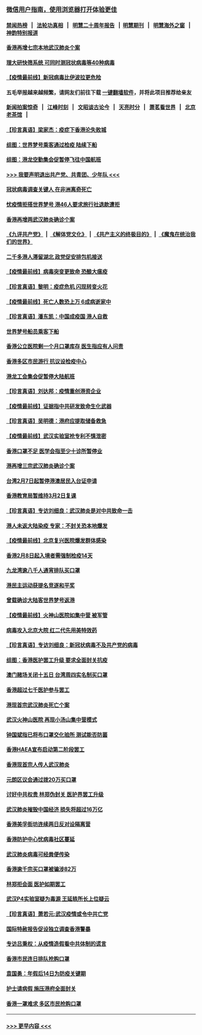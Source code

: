 ### [微信用户指南，使用浏览器打开体验更佳](https://github.com/gfw-breaker/banned-news1/blob/master/indexes/wechat-guide.md?t=0)
#### [禁闻热榜](热点新闻.md?t=0)  &nbsp;&nbsp;|&nbsp;&nbsp; [法轮功真相](https://github.com/gfw-breaker/truth/blob/master/README.md?t=0) &nbsp;&nbsp;|&nbsp;&nbsp; [明慧二十周年报告](https://github.com/gfw-breaker/mh-reports/blob/master/README.md?t=0) &nbsp;&nbsp;|&nbsp;&nbsp;[明慧期刊](https://github.com/gfw-breaker/mh-qikan) &nbsp;&nbsp;|&nbsp;&nbsp; [明慧海外之窗](https://github.com/gfw-breaker/mh-news/blob/master/README.md?t=0) &nbsp;&nbsp;|&nbsp;&nbsp; [神韵特别报道](https://github.com/gfw-breaker/mh-news/blob/master/shenyun.md?t=0)
#### [香港再增七宗本地武汉肺炎个案](../pages/nsc415/n11862405.md?t=02130244) 
#### [理大研快筛系统 可同时测冠状病毒等40种病毒](../pages/nsc415/n11862376.md?t=02130244) 
#### [【疫情最前线】新冠病毒比伊波拉更危险](../pages/nsc415/n11862199.md?t=02130244) 
#### 五毛举报越来越频繁，请网友们前往下载 [一键翻墙软件](https://github.com/gfw-breaker/ssr-accounts)，并将此项目推荐给亲友
#### [新闻拍案惊奇](https://github.com/gfw-breaker/banned-news1/blob/master/pages/link4.md) &nbsp;&nbsp;|&nbsp;&nbsp; [江峰时刻](https://github.com/gfw-breaker/banned-news1/blob/master/pages/link4.md) &nbsp;&nbsp;|&nbsp;&nbsp; [文昭谈古论今](https://github.com/gfw-breaker/banned-news1/blob/master/pages/link4.md) &nbsp;&nbsp;|&nbsp;&nbsp; [天亮时分](https://github.com/gfw-breaker/banned-news1/blob/master/pages/link4.md) &nbsp;&nbsp;|&nbsp;&nbsp; [萧茗看世界](https://github.com/gfw-breaker/banned-news1/blob/master/pages/link4.md) &nbsp;&nbsp;|&nbsp;&nbsp; [北京老茶馆](https://github.com/gfw-breaker/banned-news1/blob/master/pages/link4.md) &nbsp;&nbsp;|&nbsp;&nbsp; 
#### [【珍言真语】梁家杰：疫症下香港沦失败城](../pages/nsc415/n11861588.md?t=02130244) 
#### [组图：世界梦号乘客通过检疫 陆续下船](../pages/nsc415/n11858302.md?t=02130244) 
#### [组图：港龙空勤集会促暂停飞往中国航班](../pages/nsc415/n11858190.md?t=02130244) 
#### [>>> 我要声明退出共产党、共青团、少年队 <<<](https://github.com/begood0513/goodnews/blob/master/quit/letter.md) 
#### [冠状病毒调查关键人 在非洲离奇死亡](../pages/nsc415/n11859798.md?t=02130244) 
#### [忧疫情拒搭世界梦号 港46人要求旅行社退款遭拒](../pages/nsc415/n11859849.md?t=02130244) 
#### [香港再增两武汉肺炎确诊个案](../pages/nsc415/n11859833.md?t=02130244) 
#### [《九评共产党》](https://github.com/begood0513/9ping.md/blob/master/README.md) &nbsp;|&nbsp; [《解体党文化》](../../../../jtdwh.md/blob/master/README.md)  &nbsp;|&nbsp; [《共产主义的终极目的》](../../../../gczydzjmd.md/blob/master/README.md) &nbsp;|&nbsp; [《魔鬼在统治我们的世界》](../../../../mgztzwmdsj.md/blob/master/README.md) 
#### [二千多港人滞留湖北 政党促安排包机接送](../pages/nsc415/n11859831.md?t=02130244) 
#### [【疫情最前线】病毒突变更致命 恐酿大瘟疫](../pages/nsc415/n11859604.md?t=02130244) 
#### [【珍言真语】黎明：疫症危机 闪现转变火花](../pages/nsc415/n11859199.md?t=02130244) 
#### [【疫情最前线】死亡人数恐上万 6成病逝家中](../pages/nsc415/n11856687.md?t=02130244) 
#### [【珍言真语】潘东凯：中国成疫国 港人自救](../pages/nsc415/n11856962.md?t=02130244) 
#### [世界梦号船员乘客下船](../pages/nsc415/n11856883.md?t=02130244) 
#### [香港公立医院剩一个月口罩库存 医生指应有人问责](../pages/nsc415/n11856875.md?t=02130244) 
#### [香港多区市民游行 抗议设检疫中心](../pages/nsc415/n11856866.md?t=02130244) 
#### [港龙工会集会促暂停大陆航班](../pages/nsc415/n11856840.md?t=02130244) 
#### [【珍言真语】刘达邦：疫情重创港资企业](../pages/nsc415/n11854274.md?t=02130244) 
#### [【疫情最前线】证据指中共研发致命生化武器](../pages/nsc415/n11853087.md?t=02130244) 
#### [【珍言真语】吴明德：港府应提取储备救急](../pages/nsc415/n11852734.md?t=02130244) 
#### [【疫情最前线】武汉实验室抢专利不慎泄密](../pages/nsc415/n11850310.md?t=02130244) 
#### [香港口罩不足 医学会指至少十诊所暂停业](../pages/nsc415/n11850301.md?t=02130244) 
#### [港再增三宗武汉肺炎确诊个案](../pages/nsc415/n11850328.md?t=02130244) 
#### [台湾2月7日起暂停港澳居民入台证申请](../pages/nsc415/n11850304.md?t=02130244) 
#### [香港教育局暂维持3月2日复课](../pages/nsc415/n11850260.md?t=02130244) 
#### [【珍言真语】专访刘细良：武汉肺炎是对中共致命一击](../pages/nsc415/n11849934.md?t=02130244) 
#### [港人未返大陆染疫 专家：不封关恐本地爆发](../pages/nsc415/n11848021.md?t=02130244) 
#### [【疫情最前线】北京复兴医院爆发群体感染](../pages/nsc415/n11847626.md?t=02130244) 
#### [香港2月8日起入境者需强制检疫14天](../pages/nsc415/n11847658.md?t=02130244) 
#### [九龙湾逾八千人通宵排队买口罩](../pages/nsc415/n11847647.md?t=02130244) 
#### [港民主运动获提名竞逐和平奖](../pages/nsc415/n11847633.md?t=02130244) 
#### [曾载确诊大陆客世界梦号返港](../pages/nsc415/n11847608.md?t=02130244) 
#### [【疫情最前线】火神山医院如集中营 被军管](../pages/nsc415/n11847524.md?t=02130244) 
#### [病毒攻入北京大院 红二代先用美特效药](../pages/nsc415/n11847427.md?t=02130244) 
#### [【珍言真语】专访刘细良：新冠状病毒不及共产党的病毒](../pages/nsc415/n11847164.md?t=02130244) 
#### [组图：香港医护罢工升级 要求全面封关抗疫](../pages/nsc415/n11844107.md?t=02130244) 
#### [澳门赌场关闭十五日 台湾周四实名制买口罩](../pages/nsc415/n11845083.md?t=02130244) 
#### [香港超过七千医护参与罢工](../pages/nsc415/n11845051.md?t=02130244) 
#### [港现首宗武汉肺炎死亡个案](../pages/nsc415/n11844998.md?t=02130244) 
#### [武汉火神山医院 再现小汤山集中营模式](../pages/nsc415/n11844763.md?t=02130244) 
#### [钟国斌指已将布口罩交化验所 测试能否防菌](../pages/nsc415/n11842783.md?t=02130244) 
#### [香港HAEA宣布启动第二阶段罢工](../pages/nsc415/n11842723.md?t=02130244) 
#### [香港现首宗人传人武汉肺炎](../pages/nsc415/n11842766.md?t=02130244) 
#### [元朗区议会通过拨20万买口罩](../pages/nsc415/n11842754.md?t=02130244) 
#### [讨好中共权贵 林郑伪封关 医护界罢工升级](../pages/nsc415/n11842359.md?t=02130244) 
#### [武汉肺炎摧毁中国经济 损失将超过16万亿](../pages/nsc415/n11839723.md?t=02130244) 
#### [香港美孚街坊连续两日反对设隔离营](../pages/nsc415/n11839962.md?t=02130244) 
#### [香港防护中心忧病毒社区蔓延](../pages/nsc415/n11839933.md?t=02130244) 
#### [武汉肺炎病毒可经粪便传染](../pages/nsc415/n11839939.md?t=02130244) 
#### [香港逾千宗买口罩被骗涉82万](../pages/nsc415/n11839914.md?t=02130244) 
#### [林郑拒会面 医护如期罢工](../pages/nsc415/n11839892.md?t=02130244) 
#### [武汉P4实验室疑为毒源 王延轶所长上位疑云](../pages/nsc415/n11835543.md?t=02130244) 
#### [【珍言真语】萧若元:武汉疫情或令中共亡党](../pages/nsc415/n11829394.md?t=02130244) 
#### [国际特赦报告促设独立调查香港警暴](../pages/nsc415/n11833845.md?t=02130244) 
#### [专访吕秉权：从疫情造假看中共体制的谎言](../pages/nsc415/n11833813.md?t=02130244) 
#### [香港市民连日排队抢购口罩](../pages/nsc415/n11833794.md?t=02130244) 
#### [袁国勇：年假后14日为防疫关键期](../pages/nsc415/n11831088.md?t=02130244) 
#### [护士请病假 施压港府全面封关](../pages/nsc415/n11831030.md?t=02130244) 
#### [香港一罩难求 多区市民抢购口罩](../pages/nsc415/n11831002.md?t=02130244) 

----
#### [ >>> 更早内容 <<< ](../indexes/nsc415-earlier.md)
